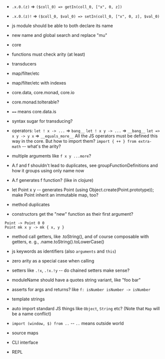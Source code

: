 - `.x.0.(z)` => `($coll_0) => getIn(coll_0, ["x", 0, z])`
- `.x.0.(z)!` => `($coll_0, $val_0) => setIn(coll_0, ["x", 0, z], $val_0)`

- js module should be able to both declare its name

- new name and global search and replace "mu"


- core
- functions must check arity (at least)
- transducers
- map/filter/etc
- map/filter/etc with indexes
- core.data, core.monad, core.io
- core.monad.toIterable?
- `==` means core.data.is


- syntax sugar for transducing?


- operators:
`let ! x -> ...` => `bang__`
`let ! x y -> ...` => `__bang__`
`let => x y -> y x` => `__equals_more__`
All the JS operators must be defined this way in the core.
But how to import them? `import { ++ } from extra-math` -- what's the arity?


- multiple arguments like `f x y ...more`?


- A.f and f shouldn't lead to duplicates, see groupFunctionDefinitions and how it groups using only name now
- A.f generates f function? (like in clojure)
- let Point x y -- generates Point (using Object.create(Point.prototype)); make Point inherit an immutable map, too?
- method duplicates
- constructors get the "new" function as their first argument?
```
Point -> Point 0 0
Point mk x y -> mk { x, y }
```


- method call getters, like .toString(), and of course composable with getters, e. g., .name.toString().toLowerCase()


- js keywords as identifiers (also `arguments` and `this`)
- zero arity as a special case when calling
- setters like `.!x`, `.!x.!y` -- do chained setters make sense?
- moduleName should have a quotes string variant, like "foo bar"
- asserts for args and returns? like `f: isNumber isNumber -> isNumber`
- template strings
- auto import standard JS things like `Object`, `String` etc? (Note that `Map` will be a name conflict)
- `import (window, $) from ..` -- `..` means outside world
- source maps
- CLI interface
- REPL
